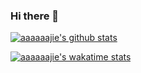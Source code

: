 ### Hi there 👋

<!--
**aaaaaajie/aaaaaajie** is a ✨ _special_ ✨ repository because its `README.md` (this file) appears on your GitHub profile.

Here are some ideas to get you started:

- 🔭 I’m currently working on ...
- 🌱 I’m currently learning ...
- 👯 I’m looking to collaborate on ...
- 🤔 I’m looking for help with ...
- 💬 Ask me about ...
- 📫 How to reach me: ...
- 😄 Pronouns: ...
- ⚡ Fun fact: ...
-->
[![aaaaaajie's github stats](https://github-readme-stats.vercel.app/api?username=aaaaaajie&show_icons=true)](https://github.com/aaaaaajie/blog)

[![aaaaaajie's wakatime stats](https://github-readme-stats.vercel.app/api/wakatime?username=aaaaaajie)](https://github.com/aaaaaajie/blog)
